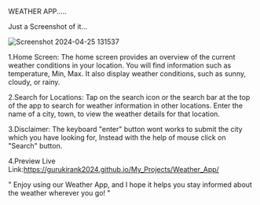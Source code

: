 WEATHER APP.....


Just a Screenshot of it...

![Screenshot 2024-04-25 131537](https://github.com/Gurukirank2024/My_Projects/assets/167998862/043c72fe-dfef-4998-99ab-b7a570b682d5)


1.Home Screen:
       The home screen provides an overview of the current weather conditions in your location.
       You will find information such as temperature, Min, Max. It also display weather conditions, such as sunny, cloudy, or rainy.

2.Search for Locations:
        Tap on the search icon or the search bar at the top of the app to search for weather information in other locations.
        Enter the name of a city, town, to view the weather details for that location.

3.Disclaimer: 
         The keyboard "enter" button wont works to submit the city which you have looking for, Instead with the help of mouse click on "Search" button.


4.Preview Live Link:https://gurukirank2024.github.io/My_Projects/Weather_App/

         

 " Enjoy using our Weather App, and I hope it helps you stay informed about the weather wherever you go! "





